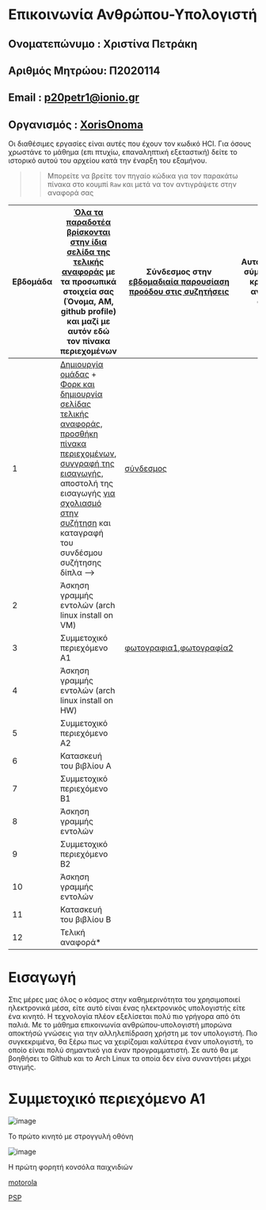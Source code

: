 # Επικοινωνία Ανθρώπου-Υπολογιστή

## Ονοματεπώνυμο : Χριστίνα Πετράκη
## Αριθμός Μητρώου: Π2020114
## Email : p20petr1@ionio.gr
## Οργανισμός : [XorisOnoma](https://github.com/XorisOnoma)
Οι διαθέσιμες εργασίες είναι αυτές που έχουν τον κωδικό HCI. Για όσους χρωστάνε το μάθημα (επι πτυχίω, επαναληπτική εξεταστική) δείτε το ιστορικό αυτού του αρχείου κατά την έναρξη του εξαμήνου.

>> Μπορείτε να βρείτε τον πηγαίο κώδικα για τον παρακάτω πίνακα στο κουμπί `Raw` και μετά να τον αντιγράψετε στην αναφορά σας

| Εβδομάδα | [Όλα τα παραδοτέα βρίσκονται στην ίδια σελίδα της τελικής αναφοράς](https://courses-ionio.github.io/help/deliverables/) με τα προσωπικά στοιχεία σας (Όνομα, ΑΜ, github profile) και μαζί με αυτόν εδώ τον πίνακα περιεχομένων | Σύνδεσμος στην [εβδομαδιαία παρουσίαση προόδου στις συζητήσεις](https://github.com/courses-ionio/help/discussions/categories/show-and-tell) | Αυτοαξιολόγηση σύμφωνα με τα κριτήρια της αντίστοιχης άσκησης |
| --- | --- | --- | --- |
| 1 |  [Δημιουργία ομάδας](https://github.com/courses-ionio/hci/discussions/1794) + [Φορκ και δημιουργία σελίδας τελικής αναφοράς](https://courses-ionio.github.io/help/guide/), [προσθήκη πίνακα περιεχομένων](https://raw.githubusercontent.com/courses-ionio/hci/master/README.md), [συγγραφή της εισαγωγής](https://courses-ionio.github.io/help/intro/), αποστολή της εισαγωγής [για σχολιασμό στην συζήτηση](https://github.com/courses-ionio/help/discussions/categories/show-and-tell) και καταγραφή του συνδέσμου συζήτησης δίπλα --> |[σύνδεσμος](https://github.com/courses-ionio/help/discussions/1398) | |
| 2 | Άσκηση γραμμής εντολών (arch linux install on VM) | | |
| 3 | Συμμετοχικό περιεχόμενο A1 | [φωτογραφια1](https://github.com/petrakhh/images/blob/master/PSP-3000-Silver-thumb.jpeg),[φωτογραφία2](https://github.com/petrakhh/images/blob/master/motorola-aura_front_red.jpeg)| |
| 4 | Άσκηση γραμμής εντολών (arch linux install on HW) | | |
| 5 | Συμμετοχικό περιεχόμενο A2 | | |
| 6 | Κατασκευή του βιβλίου Α | | |
| 7 | Συμμετοχικό περιεχόμενο B1 | | |
| 8 | Άσκηση γραμμής εντολών | | |
| 9 | Συμμετοχικό περιεχόμενο B2 | | |
| 10 | Άσκηση γραμμής εντολών | | |
| 11 | Κατασκευή του βιβλίου Β | | |
| 12 | Τελική αναφορά* | | |

# Εισαγωγή

Στις μέρες μας όλος ο κόσμος στην καθημερινότητα του χρησιμοποιεί ηλεκτρονικά μέσα, είτε αυτό είναι ένας ηλεκτρονικός υπολογιστής είτε ένα κινητό. Η τεχνολογία πλέον εξελίσεται πολύ πιο γρήγορα από ότι παλιά. Με το μάθημα επικοινωνία ανθρώπου-υπολογιστή μπορώνα αποκτήσώ γνώσεις για την αλληλεπίδραση χρήστη με τον υπολογιστή. Πιο συγκεκριμένα, θα ξέρω πως να χειρίζομαι καλύτερα έναν υπολογιστή, το οποίο είναι πολύ σημαντικό για έναν προγραμματιστή. Σε αυτό θα με βοηθήσει το Github και το Arch Linux τα οποία δεν είνα συναντήσει μέχρι στιγμής.

# Συμμετοχικό περιεχόμενο Α1

![image](https://user-images.githubusercontent.com/92635681/199840010-a3175a2d-5702-4ebe-b8fe-9b18d9a24d8b.png)

Το πρώτο κινητό με στρογγυλή οθόνη

![image](https://user-images.githubusercontent.com/92635681/199840484-46553a58-f984-42eb-aadd-0b73cad4bf3a.png) 

Η πρώτη φορητή κονσόλα παιχνιδιών

[motorola](https://www.techpress.gr/wp-content/uploads/2008/10/motorola-aura_front_red.jpg)

[PSP](https://upload.wikimedia.org/wikipedia/commons/thumb/8/84/PSP-3000-Silver.jpg/230px-PSP-3000-Silver.jpg)
